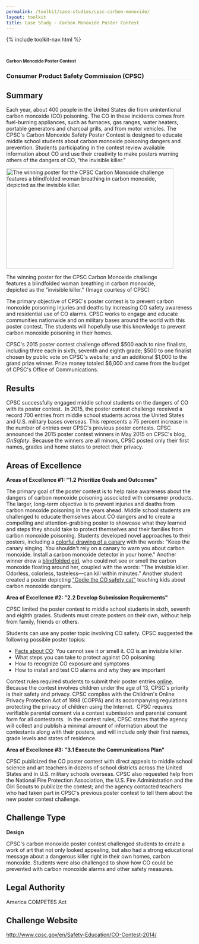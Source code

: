 ```yaml
---
permalink: /toolkit/case-studies/cpsc-carbon-monoxide/
layout: toolkit
title: Case Study - Carbon Monoxide Poster Contest
---
```


{% include toolkit-nav.html %}

<!--// OPEN #page-wrap //-->
<div id="page-wrap">


<div class="inner-page-wrap has-no-sidebar portfolio-type-standard row clearfix">

<!-- OPEN article -->
<article
class="portfolio-article col-sm-12 clearfix post-67 portfolio type-portfolio status-publish has-post-thumbnail hentry portfolio-category-design portfolio-category-1-2 portfolio-category-2-2"
id="67" itemscope="" itemtype="http://schema.org/CreativeWork">



<div class="container">
</div>

<div class="portfolio-item-content">


<div class="container port-detail-media-container"><!-- OPEN .container -->

<figure class="media-wrap col-sm-12">
</figure>

</div><!-- CLOSE .container -->

<div class="grid-container usa-section">

<section class="article-body-wrap col-sm-9">
<section class="portfolio-detail-description">
<div class="body-text clearfix" itemprop="description">
<section class="container">
<div class="row">
<div class="blank_spacer col-sm-12 " style="height:12px;"></div>
</div>
</section>
<section class="container">
<div class="row">
<div class="spb_content_element col-sm-12 spb_text_column">
<div class="spb_wrapper clearfix">
<h1>Carbon Monoxide Poster Contest</h1>
<h3 style="border-bottom: 1px solid #e4e4e4;" class="spb-heading spb-text-heading"><span>Consumer Product Safety Commission (CPSC)</span>
</h3>

<h2>Summary</h2>
<p>Each year, about 400 people in the United States die from
unintentional carbon monoxide (CO) poisoning. The CO in
these incidents comes from fuel-burning appliances, such as
furnaces, gas ranges, water heaters, portable generators and
charcoal grills, and from motor vehicles. The CPSC's Carbon
Monoxide Safety Poster Contest is designed to educate middle
school students about carbon monoxide poisoning dangers and
prevention. Students participating in the contest review
available information about CO and use their creativity to
make posters warning others of the dangers of CO, "the
invisible killer."</p>
<div id="attachment_761" style="max-width: 460px"
class="wp-caption alignleft"><a
href="{{ site.baseurl }}/assets/images/toolkit/case-studies/CPSC-Carbon-Monoxide-Poster-Challenge-e1474484912491.jpg"><img
class="wp-image-761"
src="{{ site.baseurl }}/assets/images/toolkit/case-studies/CPSC-Carbon-Monoxide-Poster-Challenge-e1474484912491.jpg"
alt="The winning poster for the CPSC Carbon Monoxide challenge features a blindfolded woman breathing in carbon monoxide, depicted as the invisible killer."
sizes="(max-width: 450px) 100vw, 450px" width="450"
height="270"></a>
<p class="wp-caption-text">The winning poster for the CPSC
Carbon Monoxide challenge features a blindfolded woman
breathing in carbon monoxide, depicted as the "invisible
killer." (Image courtesy of CPSC)</p></div>
<p>The primary objective of CPSC's poster contest is to prevent
carbon monoxide poisoning injuries and deaths by increasing
CO safety awareness and residential use of CO alarms. CPSC
works to engage and educate communities nationwide and on
military bases around the world with this poster contest.
The students will hopefully use this knowledge to prevent
carbon monoxide poisoning in their homes.</p>
<p>CPSC's 2015 poster contest challenge offered $500 each to
nine finalists, including three each in sixth, seventh and
eighth grade; $500 to one finalist chosen by public vote on
CPSC's website; and an additional $1,000 to the grand prize
winner. Prize money totaled $6,000 and came from the budget
of CPSC's Office of Communications.</p>
<h2>Results</h2>
<p>CPSC successfully engaged middle school students on the
dangers of CO with its poster contest. &nbsp;In 2015, the
poster contest challenge received a record 700 entries from
middle school students across the United States and U.S.
military bases overseas. This represents a 75 percent
increase in the number of entries over CPSC's previous
poster contests. CPSC announced the 2015 poster contest
winners in May 2015 on CPSC's blog, <em>OnSafety</em>.
Because the winners are all minors, CPSC posted only their
first names, grades and home states to protect their
privacy.</p>
<h2>Areas of Excellence</h2>
<p><strong>Areas of Excellence #1: "1.2 Prioritize Goals and
Outcomes"</strong></p>
<p>The primary goal of the poster contest is to help raise
awareness about the dangers of carbon monoxide poisoning
associated with consumer products. The larger, long-term
objective is to prevent injuries and deaths from carbon
monoxide poisoning in the years ahead. Middle school
students are challenged to educate themselves about CO
dangers and to create a compelling and attention-grabbing
poster to showcase what they learned and steps they should
take to protect themselves and their families from carbon
monoxide poisoning. Students developed novel approaches to
their posters, including a <a
href="http://www.cpsc.gov/Safety-Education/CO-Contest-2014/Winners/co2015-Nisa/">colorful
drawing of a canary</a> with the words: "Keep the canary
singing. You shouldn't rely on a canary to warn you about
carbon monoxide. Install a carbon monoxide detector in your
home." Another winner drew a <a
href="http://www.cpsc.gov/Safety-Education/CO-Contest-2014/Winners/co2015-Frankie/">blindfolded
girl</a>, who could not see or smell the carbon monoxide
floating around her, coupled with the words: "The invisible
killer. Odorless, colorless, tasteless—can kill within
minutes." Another student created a poster depicting <a
href="http://www.cpsc.gov/Safety-Education/CO-Contest-2014/Winners/co2015-Darcy/">"Codie
the CO safety cat"</a> teaching kids about carbon
monoxide dangers.</p>
<p><strong>Area of Excellence #2: "2.2 Develop Submission
Requirements"</strong></p>
<p>CPSC limited the poster contest to middle school students in
sixth, seventh and eighth grades. Students must create
posters on their own, without help from family, friends or
others.</p>
<p>Students can use any poster topic involving CO safety. CPSC
suggested the following possible poster topics:</p>
<ul>
<li>
<a href="http://www.cpsc.gov/en/Safety-Education/Safety-Education-Centers/Carbon-Monoxide-Information-Center/">Facts
about CO</a>: You cannot see it or smell it. CO is
an invisible killer.
</li>
<li>What steps you can take to protect against CO
poisoning
</li>
<li>How to recognize CO exposure and symptoms</li>
<li>How to install and test CO alarms and why they are
important
</li>
</ul>
<p>Contest rules required students to submit their poster
entries <a href="http://www.cpsc.gov/">online</a>. Because
the contest involves children under the age of 13, CPSC's
priority is their safety and privacy. CPSC complies with the
Children's Online Privacy Protection Act of 1998 (COPPA) and
its accompanying regulations protecting the privacy of
children using the Internet.&nbsp; CPSC requires verifiable
parental consent via a contest submission and parental
consent form for all contestants.&nbsp; In the contest
rules, CPSC states that the agency will collect and publish
a minimal amount of information about the contestants along
with their posters, and will include only their first names,
grade levels and states of residence.</p>
<p><strong>Area of Excellence #3: "3.1 Execute the
Communications Plan"</strong></p>
<p>CPSC publicized the CO poster contest with direct appeals to
middle school science and art teachers in dozens of school
districts across the United States and in U.S. military
schools overseas. CPSC also requested help from the National
Fire Protection Association, the U.S. Fire Administration
and the Girl Scouts to publicize the contest; and the agency
contacted teachers who had taken part in CPSC's previous
poster contest to tell them about the new poster contest
challenge.</p>
<h2>Challenge Type</h2>
<p><strong>Design</strong></p>
<p>CPSC's carbon monoxide poster contest challenged students to
create a work of art that not only looked appealing, but
also had a strong educational message about a dangerous
killer right in their own homes, carbon monoxide. Students
were also challenged to show how CO could be prevented with
carbon monoxide alarms and other safety measures.</p>
<h2>Legal Authority</h2>
<p>America COMPETES Act</p>
<h2></h2>
<h2>Challenge Website</h2>
<p>
<a href="http://www.cpsc.gov/en/Safety-Education/CO-Contest-2014/">http://www.cpsc.gov/en/Safety-Education/CO-Contest-2014/</a>
</p>

</div>
</div>
</div>
</section>




</div>


<!--// WordPress Hook //-->

<!--// CLOSE #page-wrap //-->
